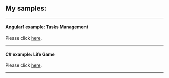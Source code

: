 <h2>My samples: </h2>

<hr />
<h4>Angular1 example: Tasks Management</h4>

<p>Please click <a href="https://interest1024.github.io/TasksManagement/app/index.html"  target="view_window">here</a>.</p>
<hr />
<h4>C# example: Life Game</h4>

<p>Please click <a href="https://interest1024.github.io/LifeGame"  target="view_window">here</a>.</p>
<hr />

